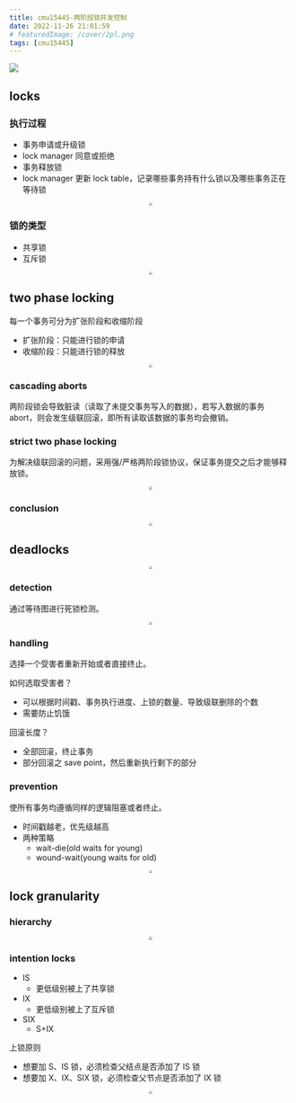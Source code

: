 ```yaml
---
title: cmu15445-两阶段锁并发控制
date: 2022-11-26 21:01:59
# featuredImage: /cover/2pl.png
tags: [cmu15445]
---
```


<img src="/cover/2pl.png"/>

## locks

### 执行过程

- 事务申请或升级锁
- lock manager 同意或拒绝
- 事务释放锁
- lock manager 更新 lock table，记录哪些事务持有什么锁以及哪些事务正在等待锁

<div align="center"><img src="/cmu15445-两阶段锁并发控制/plain.png" style="zoom:33%;" /></div>

### 锁的类型

- 共享锁
- 互斥锁

<div align="center"><img src="/cmu15445-两阶段锁并发控制/lock-types.png" style="zoom:33%;" /></div>

## two phase locking

每一个事务可分为扩张阶段和收缩阶段

- 扩张阶段：只能进行锁的申请
- 收缩阶段：只能进行锁的释放
<div align="center"><img src="/cmu15445-两阶段锁并发控制/2pl.png" style="zoom:33%;" /></div>

### cascading aborts

两阶段锁会导致脏读（读取了未提交事务写入的数据），若写入数据的事务 abort，则会发生级联回滚，即所有读取该数据的事务均会撤销。

### strict two phase locking

为解决级联回滚的问题，采用强/严格两阶段锁协议，保证事务提交之后才能够释放锁。

<div align="center"><img src="/cmu15445-两阶段锁并发控制/strict-2pl.png" style="zoom:33%;" /></div>

### conclusion

<div align="center"><img src="/cmu15445-两阶段锁并发控制/universe.png" style="zoom:33%;" /></div>

## deadlocks

<div align="center"><img src="/cmu15445-两阶段锁并发控制/deadlock.png" style="zoom:33%;" /></div>

### detection

通过等待图进行死锁检测。

<div align="center"><img src="/cmu15445-两阶段锁并发控制/detection.png" style="zoom:33%;" /></div>

### handling

选择一个受害者重新开始或者直接终止。

如何选取受害者？

- 可以根据时间戳、事务执行进度、上锁的数量、导致级联删除的个数
- 需要防止饥饿

回滚长度？

- 全部回滚，终止事务
- 部分回滚之 save point，然后重新执行剩下的部分

### prevention

使所有事务均遵循同样的逻辑阻塞或者终止。

- 时间戳越老，优先级越高
- 两种策略
  - wait-die(old waits for young)
  - wound-wait(young waits for old)

<div align="center"><img src="/cmu15445-两阶段锁并发控制/prevention.png" style="zoom:33%;" /></div>

## lock granularity

### hierarchy

<div align="center"><img src="/cmu15445-两阶段锁并发控制/hierarchy.png" style="zoom:33%;" /></div>

### intention locks

- IS
  - 更低级别被上了共享锁
- IX
  - 更低级别被上了互斥锁
- SIX
  - S+IX

上锁原则

- 想要加 S、IS 锁，必须检查父结点是否添加了 IS 锁
- 想要加 X、IX、SIX 锁，必须检查父节点是否添加了 IX 锁

<div align="center"><img src="/cmu15445-两阶段锁并发控制/granularity.png" style="zoom:33%;" /></div>

